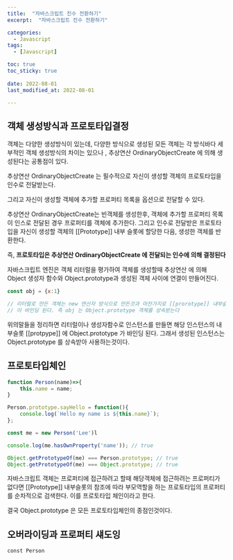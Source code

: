 ```yaml
---
title:  "자바스크립트 진수 전환하기" 
excerpt:  "자바스크립트 진수 전환하기" 

categories:
  - Javascript
tags:
  - [Javascript]

toc: true
toc_sticky: true
 
date: 2022-08-01
last_modified_at: 2022-08-01

---
```


## 객체 생성방식과 프로토타입결정

객체는 다양한 생성방식이 있는데,  다양한 방식으로 생성된 모든 객체는 각 방식바다 세부적인 객체 생성방식의 차이는 있으나 , 추상연산 OrdinaryObjectCreate 에 의해 생성된다는 공통점이 있다.

추상연산 OrdinaryObjectCreate 는 필수적으로 자신이 생성할 객체의 프로토타입을 인수로 전달받는다.

그리고 자신이 생성할 객체에 추가할 프로퍼티 목록을 옵션으로 전달할 수 있다.

추상연산 OrdinaryObjectCreate는 빈객체를 생성한후, 객체에 추가할 프로퍼티 목록이 인스로 전달된 경우 프로퍼티를 객체에 추가한다. 그리고 인수로 전달받은 프로토타입을 자신이 생성할 객체의 [[Prototype]] 내부 슬롯에 할당한 다음, 생성한 객체를 반환한다.

즉, **프로토타입은 추상연산 OrdinaryObjectCreate 에 전달되는 인수에 의해 결정된다**

자바스크립트 엔진은 객체 리터럴을 평가하여 객체를 생성할때 추상연산 에 의해 Object 생성자 함수와 Object.prototype과 생성된 객체 사이에 연결이 만들어진다.

```jsx
const obj = {x:1} 

// 리터럴로 만든 객체는 new 연산자 방식으로 만든것과 마찬가지로 [[prorotype]] 내부슬롯에 Object.prototype
// 이 바인딩 된다. 즉 obj 는 Object.prototype 객체를 상속받는다
```

위의말들을 정리하면 리터럴이나 생성자함수로 인스턴스를 만들면 해당 인스턴스의 내부슬롯 [[protpype]] 에 Object.prototype 가 바인딩 된다. 그래서 생성된 인스턴스는 Object.prototype 를 상속받아 사용하는것이다.

## 프로토타입체인

```jsx
function Person(name)=>{
	this.name = name;
}

Person.prototype.sayHello = function(){
	console.log(`Hello my name is ${this.name}`);
};

const me = new Person('Lee')l

console.log(me.hasOwnProperty('name')); // true

Object.getPrototypeOf(me) === Person.prototype; // true
Object.getPrototypeOf(me) === Object.prototype; // true
```

자바스크립트 객체는 프로퍼티에 접근하려고 할때 해당객체에 접근하려는 프로퍼티가 없다면
[[Prototype]] 내부슬롯의 참조에 따라 부모역할을 하는 프로토타입의 프로퍼티를 순차적으로 검색한다. 이를 프로토타입 체인이라고 한다.

결국 Object.prototype 은 모든 프로토타입체인의 종점인것이다.


<h2>오버라이딩과 프로퍼티 섀도잉</h3>

```
const Person 
```